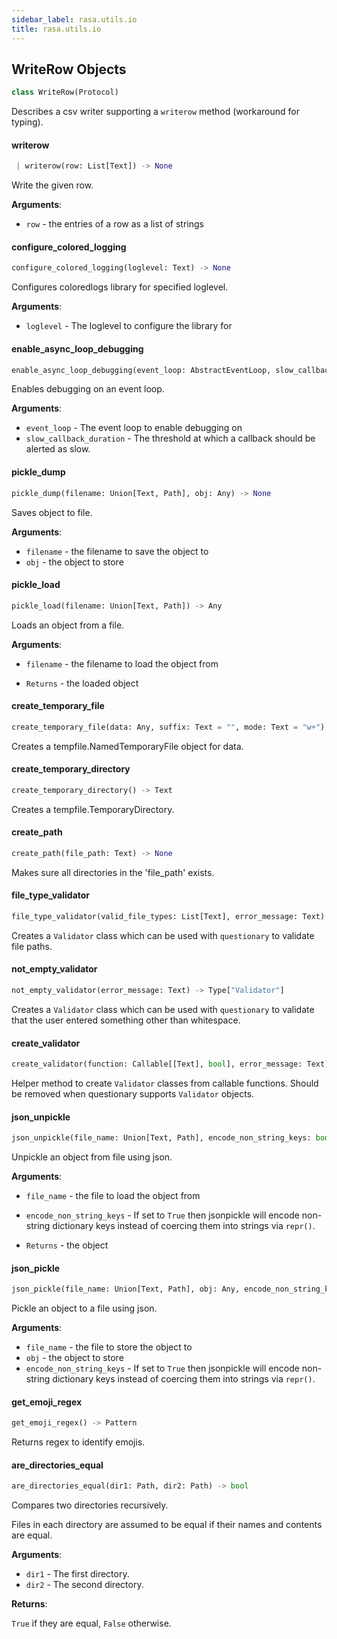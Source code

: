 ```yaml
---
sidebar_label: rasa.utils.io
title: rasa.utils.io
---
```

## WriteRow Objects

```python
class WriteRow(Protocol)
```

Describes a csv writer supporting a `writerow` method (workaround for typing).

#### writerow

```python
 | writerow(row: List[Text]) -> None
```

Write the given row.

**Arguments**:

- `row` - the entries of a row as a list of strings

#### configure\_colored\_logging

```python
configure_colored_logging(loglevel: Text) -> None
```

Configures coloredlogs library for specified loglevel.

**Arguments**:

- `loglevel` - The loglevel to configure the library for

#### enable\_async\_loop\_debugging

```python
enable_async_loop_debugging(event_loop: AbstractEventLoop, slow_callback_duration: float = 0.1) -> AbstractEventLoop
```

Enables debugging on an event loop.

**Arguments**:

- `event_loop` - The event loop to enable debugging on
- `slow_callback_duration` - The threshold at which a callback should be
  alerted as slow.

#### pickle\_dump

```python
pickle_dump(filename: Union[Text, Path], obj: Any) -> None
```

Saves object to file.

**Arguments**:

- `filename` - the filename to save the object to
- `obj` - the object to store

#### pickle\_load

```python
pickle_load(filename: Union[Text, Path]) -> Any
```

Loads an object from a file.

**Arguments**:

- `filename` - the filename to load the object from
  
- `Returns` - the loaded object

#### create\_temporary\_file

```python
create_temporary_file(data: Any, suffix: Text = "", mode: Text = "w+") -> Text
```

Creates a tempfile.NamedTemporaryFile object for data.

#### create\_temporary\_directory

```python
create_temporary_directory() -> Text
```

Creates a tempfile.TemporaryDirectory.

#### create\_path

```python
create_path(file_path: Text) -> None
```

Makes sure all directories in the &#x27;file_path&#x27; exists.

#### file\_type\_validator

```python
file_type_validator(valid_file_types: List[Text], error_message: Text) -> Type["Validator"]
```

Creates a `Validator` class which can be used with `questionary` to validate
file paths.

#### not\_empty\_validator

```python
not_empty_validator(error_message: Text) -> Type["Validator"]
```

Creates a `Validator` class which can be used with `questionary` to validate
that the user entered something other than whitespace.

#### create\_validator

```python
create_validator(function: Callable[[Text], bool], error_message: Text) -> Type["Validator"]
```

Helper method to create `Validator` classes from callable functions. Should be
removed when questionary supports `Validator` objects.

#### json\_unpickle

```python
json_unpickle(file_name: Union[Text, Path], encode_non_string_keys: bool = False) -> Any
```

Unpickle an object from file using json.

**Arguments**:

- `file_name` - the file to load the object from
- `encode_non_string_keys` - If set to `True` then jsonpickle will encode non-string
  dictionary keys instead of coercing them into strings via `repr()`.
  
- `Returns` - the object

#### json\_pickle

```python
json_pickle(file_name: Union[Text, Path], obj: Any, encode_non_string_keys: bool = False) -> None
```

Pickle an object to a file using json.

**Arguments**:

- `file_name` - the file to store the object to
- `obj` - the object to store
- `encode_non_string_keys` - If set to `True` then jsonpickle will encode non-string
  dictionary keys instead of coercing them into strings via `repr()`.

#### get\_emoji\_regex

```python
get_emoji_regex() -> Pattern
```

Returns regex to identify emojis.

#### are\_directories\_equal

```python
are_directories_equal(dir1: Path, dir2: Path) -> bool
```

Compares two directories recursively.

Files in each directory are
assumed to be equal if their names and contents are equal.

**Arguments**:

- `dir1` - The first directory.
- `dir2` - The second directory.
  

**Returns**:

  `True` if they are equal, `False` otherwise.

